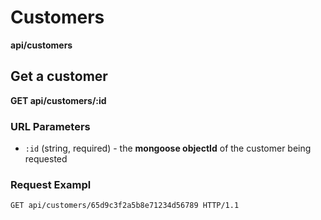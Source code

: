 # Customers
**api/customers**

## Get a customer
**GET api/customers/:id**
### URL Parameters
- `:id` (string, required) - the **mongoose objectId** of the customer being requested
### Request Exampl
``` hhtp
GET api/customers/65d9c3f2a5b8e71234d56789 HTTP/1.1
```